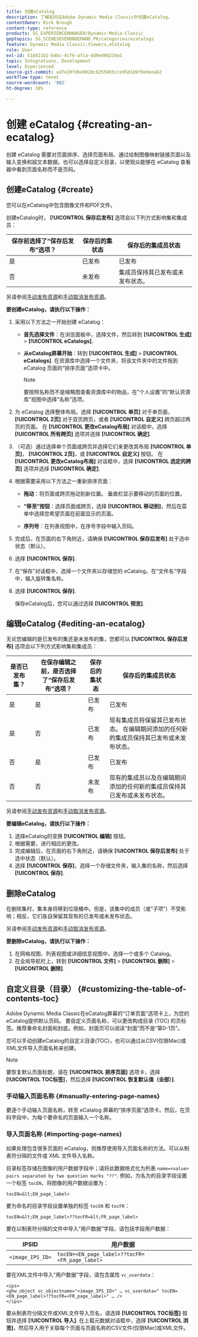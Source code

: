```yaml
---
title: 创建eCatalog
description: 了解如何在Adobe Dynamic Media Classic中创建eCatalog。
contentOwner: Rick Brough
content-type: reference
products: SG_EXPERIENCEMANAGER/Dynamic-Media-Classic
geptopics: SG_SCENESEVENONDEMAND_PK/categories/ecatalogs
feature: Dynamic Media Classic,Viewers,eCatalog
role: User
exl-id: 51d411b2-b4bc-4cf6-afca-dd0ed0d219a1
topic: Integrations, Development
level: Experienced
source-git-commit: ad7e20fdbe9028c6255865cce95d109f9e9eeab2
workflow-type: tm+mt
source-wordcount: '982'
ht-degree: 38%

---
```


# 创建 eCatalog {#creating-an-ecatalog}

创建 eCatalog 需要对页面排序、选择页面布局、通过绘制图像映射链接页面以及输入变换和超文本数据。也可以选择自定义目录，以使观众能够在 eCatalog 查看器中看到页面名称而不是页码。

## 创建eCatalog {#create}

您可以在eCatalog中包含图像文件和PDF文件。

创建eCatalog时， **[!UICONTROL 保存后发布]** 选项会以下列方式影响集和集成员：

| 保存前选择了“保存后发布”选项？ | 保存后的集状态 | 保存后的集成员状态 |
| --- | --- | --- |
| 是 | 已发布 | 已发布 |
| 否 | 未发布 | 集成员保持其已发布或未发布状态。 |

另请参阅[手动发布资源](publishing-files.md#manually_publishing_assets)和[手动取消发布资源](publishing-files.md#manually_unpublishing_assets)。

**要创建eCatalog，请执行以下操作：**

1. 采用以下方法之一开始创建 eCatalog：

   * **首先选择文件**：在浏览面板中，选择文件，然后转到 **[!UICONTROL 生成]** > **[!UICONTROL eCatalogs]**.

   * **从eCatalog屏幕开始**：转到 **[!UICONTROL 生成]** > **[!UICONTROL eCatalogs]**. 在资源库中选择一个文件夹，将该文件夹中的文件拖到 eCatalog 页面的“排序页面”选项卡中。

     >[!NOTE]
     >
     >要按照名称而不是缩略图查看资源库中的物品，在“个人设置”的“默认资源库”视图中选择“名称”选项。

1. 为 eCatalog 选择整体布局。选择 **[!UICONTROL 单页]** 对于单页面， **[!UICONTROL 2页]** 对于双页跨页，或者 **[!UICONTROL 自定义]** 跨页超过两页的页面。 在 **[!UICONTROL 更改eCatalog布局]** 对话框中，选择 **[!UICONTROL 所有跨页]** 选项并选择 **[!UICONTROL 确定]**.
1. （可选）通过选择单个页面或跨页并选择它们来更改其布局 **[!UICONTROL 单页]**， **[!UICONTROL 2页]**，或 **[!UICONTROL 自定义]** 按钮。 在 **[!UICONTROL 更改eCatalog布局]** 对话框中，选择 **[!UICONTROL 选定的跨页]** 选项并选择 **[!UICONTROL 确定]**.
1. 根据需要采用以下方法之一重新排序页面：

   * **拖动**：将页面或跨页拖动到新位置。 垂直栏显示要移动的页面的位置。

   * **“移至”按钮**：选择页面或跨页，选择 **[!UICONTROL 移动到]**，然后在菜单中选择您希望页面在前面显示的页面。

   * **序列号**：在列表视图中，在序号字段中输入页码。

1. 完成后，在页面的右下角附近，请确保 **[!UICONTROL 保存后发布]** 处于选中状态（默认）。
1. 选择 **[!UICONTROL 保存]**.
1. 在“保存”对话框中，选择一个文件夹以存储您的 eCatalog。在“文件名”字段中，输入旋转集名称。
1. 选择 **[!UICONTROL 保存]**.

   保存eCatalog后，您可以通过选择 **[!UICONTROL 预览]**.

## 编辑eCatalog {#editing-an-ecatalog}

无论您编辑的是已发布的集还是未发布的集，您都可以 **[!UICONTROL 保存后发布]** 选项会以下列方式影响集和集成员：

| 是否已发布集？ | 在保存编辑之前，是否选择了“保存后发布”选项？ | 保存后的集状态 | 保存后的集成员状态 |
| --- | --- | --- | --- |
| 是 | 是 | 已发布 | 已发布 |
| 是 | 否 | 已发布 | 现有集成员将保留其已发布状态。 在编辑期间添加的任何新的集成员保持其已发布或未发布状态。 |
| 否 | 是 | 已发布 | 已发布 |
| 否 | 否 | 未发布 | 现有的集成员以及在编辑期间添加的任何新的集成员保持其已发布或未发布状态。 |

另请参阅[手动发布资源](publishing-files.md#manually_publishing_assets)和[手动取消发布资源](publishing-files.md#manually_unpublishing_assets)。

**要编辑eCatalog，请执行以下操作：**

1. 选择eCatalog的变换 **[!UICONTROL 编辑]** 按钮。
1. 根据需要，进行相应的更改。
1. 完成编辑后，在页面的右下角附近，请确保 **[!UICONTROL 保存后发布]** 处于选中状态（默认）。
1. 选择 **[!UICONTROL 保存]**，选择一个存储文件夹，输入集的名称，然后选择 **[!UICONTROL 保存]**.

## 删除eCatalog

在删除集时，集本身将移到垃圾桶中。但是，该集中的成员（或“子项”）不受影响；相反，它们各自保留其现有的已发布或未发布状态。

另请参阅[手动发布资源](publishing-files.md#manually_publishing_assets)和[手动取消发布资源](publishing-files.md#manually_unpublishing_assets)。

**要删除eCatalog，请执行以下操作：**

1. 在网格视图、列表视图或详细信息视图中，选择一个或多个 Catalog。
1. 在全局导航栏上，转到 **[!UICONTROL 文件]** > **[!UICONTROL 删除]** > **[!UICONTROL 删除]**.

## 自定义目录（目录） {#customizing-the-table-of-contents-toc}

Adobe Dynamic Media Classic在eCatalog屏幕的“订单页面”选项卡上，为您的eCatalog提供默认页码。 要自定义页面名称，可以更改构成目录 (TOC) 的页标签。推荐重命名封面和封底。例如，封面页可以阅读“封面”而不是“第0-1页”。

您可以手动创建eCatalog的自定义目录(TOC)，也可以通过从CSV(仅限Mac)或XML文件导入页面名称来创建。

>[!NOTE]
>
>要恢复默认页面标题，请在 **[!UICONTROL 排序页面]** 选项卡，选择 **[!UICONTROL TOC标签]**，然后选择 **[!UICONTROL 恢复默认值（全部）]**.

### 手动输入页面名称 {#manually-entering-page-names}

要逐个手动输入页面名称，转至 eCatalog 屏幕的“排序页面”选项卡。然后，在页码字段中，为每个要命名的页面输入一个名称。

### 导入页面名称 {#importing-page-names}

如果处理包含很多页面的 eCatalog，则推荐使用导入页面名称的方法。可以从制表符分隔的文件或 XML 文件导入名称。

目录标签存储在图像的用户数据字段中；请将此数据格式化为列表 `name=<value>` ` pairs separated by two question marks "??" `. 例如，为名为的目录字段设置一个标签 `tocEN`，将图像的用户数据设置为：

`tocEN=&lt;EN_page_label>`

要为命名的目录字段设置单独的标签 `tocEN` 和 `tocFR`：

`tocEN=&lt;EN_page_label>??tocFR=&lt;FR_page_label>`

要在以制表符分隔的文件中导入“用户数据”字段，请包括字段用户数据：

| IPSID | 用户数据 |
| --- | --- |
| `<image_IPS_ID>` | `tocEN=<EN_page_label>??tocFR=<FR_page_label>` |

要在XML文件中导入“用户数据”字段，请包含属性 `vc_userdata`：

```as3
<ips> 
<ghw_object vc_objectname="<image_IPS_ID>" … vc_userdata=" tocEN=<EN_page_label>??tocFR=<FR_page_label>" … /> 
</ips>
```

要从制表符分隔文件或XML文件导入页名，请选择 **[!UICONTROL TOC标签]** 按钮并选择 **[!UICONTROL 导入]**. 在上载元数据对话框中，选择 **[!UICONTROL 浏览]**，然后导入用于关联每个页面与页面名称的CSV文件(仅限Mac)或XML文件。

